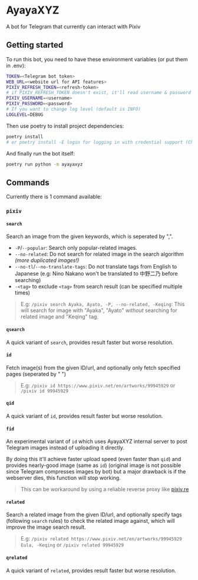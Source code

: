 # AyayaXYZ

A bot for Telegram that currently can interact with Pixiv

## Getting started

To run this bot, you need to have these environment variables (or put them in .env):

```bash
TOKEN=<Telegram bot token>
WEB_URL=<website url for API features>
PIXIV_REFRESH_TOKEN=<refresh-token>
# if PIXIV_REFRESH_TOKEN doesn't exist, it'll read username & password from env vars below
PIXIV_USERNAME=<username>
PIXIV_PASSWORD=<password>
# If you want to change log level (default is INFO)
LOGLEVEL=DEBUG
```

Then use poetry to install project dependencies:

```bash
poetry install
# or poetry install -E login for logging in with credential support (Chrome required)
```

And finally run the bot itself:

```bash
poetry run python -m ayayaxyz
```

## Commands

Currently there is 1 command available:

### `pixiv`

#### `search`

Search an image from the given keywords, which is seperated by ",".

+ `-P`/`--popular`: Search only popular-related images.
+ `--no-related`: Do not search for related image in the search algorithm *(more duplicated images!)*
+ `--no-tl`/`--no-translate-tags`: Do not translate tags from English to Japanese (e.g: Nino Nakano won't be translated to 中野二乃 before searching)
+ `-<tag>` to exclude `<tag>` from search result (can be specified multiple times)

> E.g: `/pixiv search Ayaka, Ayato, -P, --no-related, -Keqing`: This will search for image with "Ayaka", "Ayato" *without* searching for related image and "Keqing" tag.

#### `qsearch`

A quick variant of `search`, provides result faster but worse resolution.

#### `id`

Fetch image(s) from the given ID/url, and optionally only fetch specified pages (seperated by " ")
> E.g: `/pixiv id https://www.pixiv.net/en/artworks/99945929` or `/pixiv id 99945929`

#### `qid`

A quick variant of `id`, provides result faster but worse resolution.

#### `fid`

An experimental variant of `id` which uses AyayaXYZ internal server to post Telegram images instead of uploading it directly.

By doing this it'll achieve faster upload speed (even faster than `qid`) and provides nearly-good image (same as `id`) (original image is not possible since Telegram compresses images by bot) but a major drawback is if the webserver dies, this function will stop working.

> This can be workaround by using a reliable reverse proxy like [pixiv.re](https://pixiv.re)

#### `related`

Search a related image from the given ID/url, and optionally specify tags (following `search` rules) to check the related image against, which will improve the image search result.

> E.g: `/pixiv related https://www.pixiv.net/en/artworks/99945929 Eula, -Keqing` or `/pixiv related 99945929`

#### `qrelated`

A quick variant of `related`, provides result faster but worse resolution.
